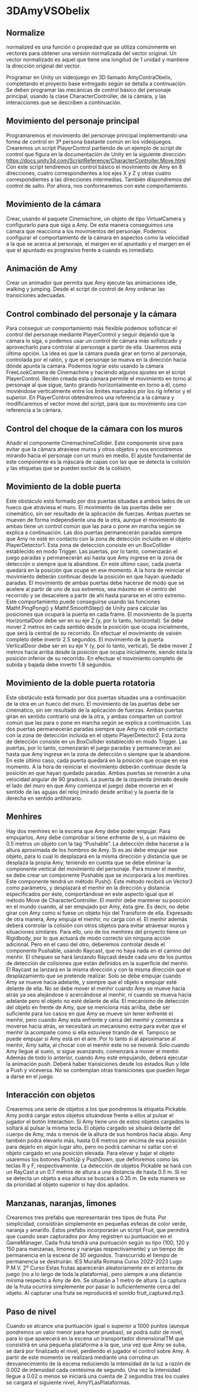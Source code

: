 # 3DAmyVSObelix

## Normalize
normalized es una función o propiedad que se utiliza comúnmente en vectores para obtener una versión normalizada del vector original. Un vector normalizado es aquel que tiene una longitud de 1 unidad y mantiene la dirección original del vector.

Programar en Unity un videojuego en 3D llamado AmyContraObelix, completando el proyecto
base entregado según se detalla a continuación.
Se deben programar las mecánicas de control básico del personaje principal, usando la clase
CharacterController, de la cámara, y las interacciones que se describen a continuación.

## Movimiento del personaje principal
Programaremos el movimiento del personaje principal implementando una forma de control en 3ª
persona bastante común en los videojuegos.
Crearemos un script PlayerControl partiendo de un ejemplo de script de control que figura en la
documentación de Unity en la siguiente dirección:
https://docs.unity3d.com/ScriptReference/CharacterController.Move.html
Con este script tendremos un control básico el movimiento de Amy en 8 direcciones, cuatro
correspondientes a los ejes X y Z y otras cuatro correspondientes a las direcciones intermedias.
También dispondremos del control de salto. Por ahora, nos conformaremos con este
comportamiento.

## Movimiento de la cámara
Crear, usando el paquete Cinemachine, un objeto de tipo VirtualCamera y configurarlo para que
siga a Amy. De esta manera conseguimos una cámara que reacciona a los movimientos del
personaje. Podemos configurar el comportamiento de la cámara en aspectos como la velocidad a la
que se acerca al personaje, el margen en el apuntado y el margen en el que el apuntado es
progresivo frente a cuando es inmediato.

## Animación de Amy
Crear un animador que permita que Amy ejecute las animaciones idle, walking y jumping. Desde el
script de control de Amy ordenar las transiciones adecuadas.

## Control combinado del personaje y la cámara
Para conseguir un comportamiento más flexible podemos sofisticar el control del personaje
mediante PlayerControl y seguir dejando que la cámara lo siga, o podemos usar un control de
cámara más sofisticado y aprovecharlo para controlar al personaje a partir de ella. Usaremos esta
última opción. La idea es que la cámara pueda girar en torno al personaje, controlada por el ratón, y
que el personaje se mueva en la dirección hacia dónde apunta la cámara.
Podemos lograr esto usando la cámara FreeLookCamera de Cinemachine y haciendo algunos
ajustes en el script PlayerControl.
Recién creada esta cámara permite el movimiento en torno al personaje al que sigue, tanto girando
horizontalmente en torno a él, como moviéndose verticalmente entre los límites marcados por los
rig inferior y el superior.
En PlayerControl obtendremos una referencia a la cámara y modificaremos el vector move del
script, para que su movimiento sea con referencia a la cámara.

## Control del choque de la cámara con los muros
Añadir el componente CinemachineCollider. Este componente sirve para evitar que la cámara
atraviese muros y otros objetos y nos encontremos mirando hacia el personaje con un muro en
medio. El ajuste fundamental de este componente es la máscara de capas con las que se detecta la
colisión y las etiquetas que se pueden excluir de la colisión.

## Movimiento de la doble puerta
Este obstáculo está formado por dos puertas situadas a ambos lados de un hueco que atraviesa el
muro. El movimiento de las puertas debe ser cinemático, sin ser resultado de la aplicación de
fuerzas. Ambas puertas se mueven de forma independiente una de la otra, aunque el movimiento de
ambas tiene un control común que las para o pone en marcha según se explica a continuación.
Las dos puertas permanecerán paradas siempre que Amy no esté en contacto con la zona de
detección incluida en el objeto PlayerDetector1. Esta zona de detección consiste en un
BoxCollider establecido en modo Trigger. Las puertas, por lo tanto, comenzarán el juego paradas
y permanecerán así hasta que Amy ingrese en la zona de detección o siempre que la abandone. En
este último caso, cada puerta quedará en la posición que ocupe en ese momento. A la hora de
reiniciar el movimiento deberán continuar desde la posición en que hayan quedado paradas.
El movimiento de ambas puertas debe hacerse de modo que se acelere al partir de uno de sus
extremos, sea máximo en el centro del recorrido y se desacelere a partir de ahí hasta pararse en el
otro extremo. Este comportamiento puede conseguirse usando las funciones Mathf.PingPong() y
Mathf.SmoothStep() de Unity para calcular las posiciones que ocupará la puerta en cada frame.
El movimiento de la puerta HorizontalDoor debe ser en su eje Z (y, por lo tanto, horizontal). Se
debe mover 2 metros en cada sentido desde la posición que ocupa inicialmente, que será la central
de su recorrido. En efectuar el movimiento de vaivén completo debe invertir 2.5 segundos.
El movimiento de la puerta VerticalDoor debe ser en su eje Y (y, por lo tanto, vertical). Se debe
mover 2 metros hacia arriba desde la posición que ocupa inicialmente, siendo ésta la posición
inferior de su recorrido. En efectuar el movimiento completo de subida y bajada debe invertir 1.8
segundos.

## Movimiento de la doble puerta rotatoria
Este obstáculo está formado por dos puertas situadas una a continuación de la otra en un hueco del
muro. El movimiento de las puertas debe ser cinemático, sin ser resultado de la aplicación de
fuerzas. Ambas puertas giran en sentido contrario una de la otra, y ambas comparten un control
común que las para o pone en marcha según se explica a continuación.
Las dos puertas permanecerán paradas siempre que Amy no esté en contacto con la zona de
detección incluida en el objeto PlayerDetector2. Esta zona de detección consiste en un
BoxCollider establecido en modo Trigger. Las puertas, por lo tanto, comenzarán el juego paradas
y permanecerán así hasta que Amy ingrese en la zona de detección o siempre que la abandone. En
este último caso, cada puerta quedará en la posición que ocupe en ese momento. A la hora de
reiniciar el movimiento deberán continuar desde la posición en que hayan quedado paradas.
Ambas puertas se moverán a una velocidad angular de 90 grados/s. La puerta de la izquierda
(mirado desde el lado del muro en que Amy comienza el juego) debe moverse en el sentido de las
agujas del reloj (mirado desde arriba) y la puerta de la derecha en sentido antihorario.

## Menhires
Hay dos menhires en la escena que Amy debe poder empujar. Para empujarlos, Amy debe
comprobar si tiene enfrente de si, a un máximo de 0.5 metros un objeto con la tag “Pushable”. La
detección debe hacerse a la altura aproximada de los hombros de Amy. Si es así debe empujar ese
objeto, para lo cual lo desplazará en la misma dirección y distancia que se desplaza la propia Amy,
teniendo en cuenta que se debe eliminar la componente vertical del movimiento del personaje. Para
mover el menhir, se debe crear un componente Pushable que se incorporará a los menhires. Este
componente tendrá un método Push(). Este método recibirá un Vector3 como parámetro, y
desplazará el menhir en la dirección y distancia especificados por éste, comportándose en este
aspecto igual que el método Move de CharacterController.
El menhir debe mantener su posición en el mundo cuando, al ser empujado por Amy, ésta gire. Es
decir, no debe girar con Amy como si fuese un objeto hijo del Transform de ella. Expresado de otra
manera, Amy empuja el menhir, no carga con el.
El menhir además deberá controlar la colisión con otros objetos para evitar atravesar muros y
situaciones similares. Para ello, uno de los menhires del proyecto tiene un Rigidbody, por lo que
actuará de modo correcto sin ninguna acción adicional. Pero en el caso del otro, deberemos
controlar desde el componente Pushable, usando Raycast, que no haya nada en el camino del
menhir. El chequeo se hará lanzando Raycast desde cada uno de los puntos de detección de
colisiones que están definidos en la superficie del menhir. El Raycast se lanzará en la misma
dirección y con la misma dirección que el desplazamiento que se pretende realizar.
Solo se debe empujar cuando Amy se mueve hacia adelante, y siempre que el objeto a empujar esté
delante de ella. No se debe mover el menhir cuando Amy se mueve hacia atrás ya sea alejándose o
acercándose al menhir, ni cuando se mueva hacia adelante pero el objeto no esté delante de ella. El
mecanismo de detección del objeto en frente de Amy, que se menciona más arriba, debe ser
suficiente para los casos en que Amy se mueve sin tener enfrente el menhir, pero cuando Amy esta
enfrente y cerca del menhir y comienza a moverse hacia atrás, se necesitará un mecanismo extra
para evitar que el menhir la acompañe como si ella estuviese tirando de el.
Tampoco se puede empujar si Amy está en el aire. Por lo tanto si al aproximarse al menhir, Amy
salta, al chocar con el menhir este no se moverá. Solo cuando Amy llegue al suelo, si sigue
avanzando, comenzará a mover el menhir.
Además de todo lo anterior, cuando Amy esté empujando, deberá ejecutar la animación push.
Deberá haber transiciones desde los estados Run y Idle a Push y viceversa. No se contemplan otras
transiciones que pueden llegar a darse en el juego.

## Interacción con objetos
Crearemos una serie de objetos a los que pondremos la etiqueta Pickable. Amy podrá cargar estos
objetos situándose frente a ellos al pulsar el jugador el botón Interaction. Si Amy tiene uno de
estos objetos cargados lo soltará al pulsar la misma tecla. El objeto cargado se situará delante del
cuerpo de Amy, más o menos de la altura de sus hombros hacia abajo. Amy también podrá elevarlo
más, hasta 0.6 metros por encima de esa posición para dejarlo en algún lugar alto, pero no podrá
caminar ni saltar con el objeto cargado en una posición elevada. Para elevar y bajar el objeto
usaremos los botones PushUp y PushDown, que definiremos como las teclas R y F, respectivamente.
La detección de objetos Pickable se hará con un RayCast a un 0.7 metros de altura a una distancia
de hasta 0.5 m. Si no se detecta un objeto a esa altura se buscará a 0.35 m. De esta manera se da
prioridad al objeto superior si hay dos apilados.

## Manzanas, naranjas, limones
Crearemos tres prefabs que representarán tres tipos de fruta. Por simplicidad, consistirán
simplemente en pequeñas esferas de color verde, naranja y amarillo. Estos prefabs incorporarán un
script Fruit, que permitirá que cuando sean capturados por Amy registren su puntuación en el
GameManager.
Cada fruta tendrá una puntuación según su tipo (100, 120 y 150 para manzanas, limones y naranjas
respectivamente) y un tiempo de permanencia en la escena de 30 segundos. Transcurrido el tiempo
de permanencia se destruirán.
IES Muralla Romana Curso 2022-2023 Lugo
P.M.V. 2º Curso
Estas frutas aparecerán aleatoriamente en el entorno de juego (no a lo largo de toda la plataforma),
pero siempre a una distancia mínima respecto a Amy de 4m. Se situarán a 1 metro de altura.
La captura de la fruta ocurrirá simplemente por pasar lo suficientemente cerca del objeto. Al
capturar una fruta se reproducirá el sonido fruit_captured.mp3.

## Paso de nivel
Cuando se alcance una puntuación igual o superior a 1000 puntos (aunque pondremos un valor
menor para hacer pruebas), se podrá subir de nivel, para lo que aparecerá en la escena un
transportador dimensionalTM que consistirá en una pequeña plataforma a la que, una vez que Amy
se suba, se dará por finalizado el nivel, perdiendo el jugador el control sobre Amy. A partir de este
momento se realizará mediante una corrutina un desvanecimiento de la escena reduciendo la
intensidad de la luz a razón de 0.002 de intensidad cada centésima de segundo. Una vez la
intensidad llegue a 0.02 o menos se iniciará una cuenta de 2 segundos tras los cuales se cargará el
siguiente nivel, AmyYLasPlataformas.
